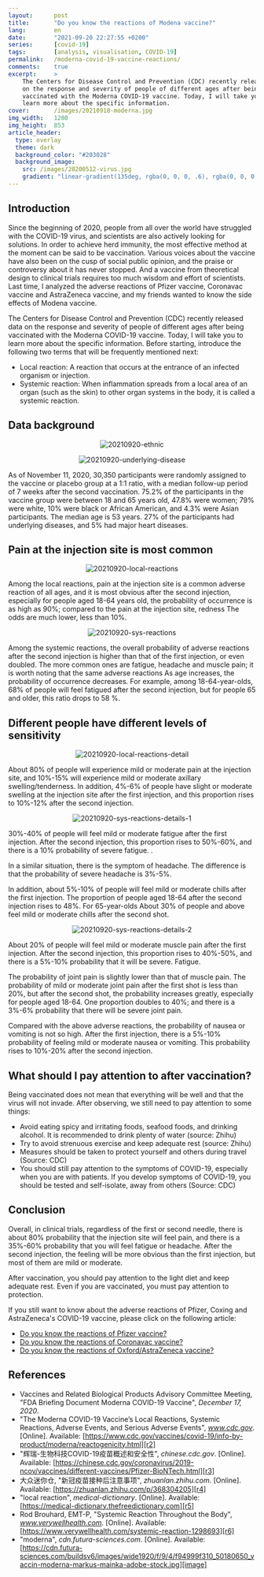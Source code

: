 ```yaml
---
layout:      post
title:       "Do you know the reactions of Modena vaccine?"
lang:        en
date:        "2021-09-20 22:27:55 +0200"
series:      [covid-19]
tags:        [analysis, visualisation, COVID-19]
permalink:   /moderna-covid-19-vaccine-reactions/
comments:    true
excerpt:     >
    The Centers for Disease Control and Prevention (CDC) recently released data
    on the response and severity of people of different ages after being
    vaccinated with the Moderna COVID-19 vaccine. Today, I will take you to
    learn more about the specific information.
cover:       /images/20210918-moderna.jpg
img_width:   1280
img_height:  853
article_header:
  type: overlay
  theme: dark
  background_color: "#203028"
  background_image:
    src: /images/20200512-virus.jpg
    gradient: "linear-gradient(135deg, rgba(0, 0, 0, .6), rgba(0, 0, 0, .4))"
---
```

## Introduction
Since the beginning of 2020, people from all over the world have struggled with the COVID-19 virus, and scientists are also actively looking for solutions. In order to achieve herd immunity, the most effective method at the moment can be said to be vaccination. Various voices about the vaccine have also been on the cusp of social public opinion, and the praise or controversy about it has never stopped. And a vaccine from theoretical design to clinical trials requires too much wisdom and effort of scientists. Last time, I analyzed the adverse reactions of Pfizer vaccine, Coronavac vaccine and AstraZeneca vaccine, and my friends wanted to know the side effects of Modena vaccine.

The Centers for Disease Control and Prevention (CDC) recently released data on the response and severity of people of different ages after being vaccinated with the Moderna COVID-19 vaccine. Today, I will take you to learn more about the specific information. Before starting, introduce the following two terms that will be frequently mentioned next:
- Local reaction: A reaction that occurs at the entrance of an infected organism or injection.
- Systemic reaction: When inflammation spreads from a local area of ​​an organ (such as the skin) to other organ systems in the body, it is called a systemic reaction.

## Data background
<p align="center">
  <img alt="20210920-ethnic"
  src="{{ site.baseurl }}/images/20210920-ethnic.png"/>
</p>

<p align="center">
  <img alt="20210920-underlying-disease"
  src="{{ site.baseurl }}/images/20210920-underlying-disease.png"/>
</p>

As of November 11, 2020, 30,350 participants were randomly assigned to the vaccine or placebo group at a 1:1 ratio, with a median follow-up period of 7 weeks after the second vaccination. 75.2% of the participants in the vaccine group were between 18 and 65 years old, 47.8% were women; 79% were white, 10% were black or African American, and 4.3% were Asian participants. The median age is 53 years. 27% of the participants had underlying diseases, and 5% had major heart diseases.

## Pain at the injection site is most common
<p align="center">
  <img alt="20210920-local-reactions"
  src="{{ site.baseurl }}/images/20210920-local-reactions.png"/>
</p>

Among the local reactions, pain at the injection site is a common adverse reaction of all ages, and it is most obvious after the second injection, especially for people aged 18-64 years old, the probability of occurrence is as high as 90%; compared to the pain at the injection site, redness The odds are much lower, less than 10%.

<p align="center">
  <img alt="20210920-sys-reactions"
  src="{{ site.baseurl }}/images/20210920-sys-reactions.png"/>
</p>

Among the systemic reactions, the overall probability of adverse reactions after the second injection is higher than that of the first injection, or even doubled. The more common ones are fatigue, headache and muscle pain; it is worth noting that the same adverse reactions As age increases, the probability of occurrence decreases. For example, among 18-64-year-olds, 68% of people will feel fatigued after the second injection, but for people 65 and older, this ratio drops to 58 %.

## Different people have different levels of sensitivity
<p align="center">
  <img alt="20210920-local-reactions-detail"
  src="{{ site.baseurl }}/images/20210920-local-reactions-detail.png"/>
</p>

About 80% of people will experience mild or moderate pain at the injection site, and 10%-15% will experience mild or moderate axillary swelling/tenderness.
In addition, 4%-6% of people have slight or moderate swelling at the injection site after the first injection, and this proportion rises to 10%-12% after the second injection.

<p align="center">
  <img alt="20210920-sys-reactions-details-1"
  src="{{ site.baseurl }}/images/20210920-sys-reactions-details-1.png"/>
</p>

30%-40% of people will feel mild or moderate fatigue after the first injection. After the second injection, this proportion rises to 50%-60%, and there is a 10% probability of severe fatigue. .

In a similar situation, there is the symptom of headache. The difference is that the probability of severe headache is 3%-5%.

In addition, about 5%-10% of people will feel mild or moderate chills after the first injection. The proportion of people aged 18-64 after the second injection rises to 48%. For 65-year-olds About 30% of people and above feel mild or moderate chills after the second shot.

<p align="center">
  <img alt="20210920-sys-reactions-details-2"
  src="{{ site.baseurl }}/images/20210920-sys-reactions-details-2.png"/>
</p>

About 20% of people will feel mild or moderate muscle pain after the first injection. After the second injection, this proportion rises to 40%-50%, and there is a 5%-10% probability that it will be severe. Fatigue.

The probability of joint pain is slightly lower than that of muscle pain. The probability of mild or moderate joint pain after the first shot is less than 20%, but after the second shot, the probability increases greatly, especially for people aged 18-64. One proportion doubles to 40%; and there is a 3%-6% probability that there will be severe joint pain.

Compared with the above adverse reactions, the probability of nausea or vomiting is not so high. After the first injection, there is a 5%-10% probability of feeling mild or moderate nausea or vomiting. This probability rises to 10%-20% after the second injection.

## What should I pay attention to after vaccination?
Being vaccinated does not mean that everything will be well and that the virus will not invade. After observing, we still need to pay attention to some things:
- Avoid eating spicy and irritating foods, seafood foods, and drinking alcohol. It is recommended to drink plenty of water (source: Zhihu)
- Try to avoid strenuous exercise and keep adequate rest (source: Zhihu)
- Measures should be taken to protect yourself and others during travel (Source: CDC)
- You should still pay attention to the symptoms of COVID-19, especially when you are with patients. If you develop symptoms of COVID-19, you should be tested and self-isolate, away from others (Source: CDC)

## Conclusion
Overall, in clinical trials, regardless of the first or second needle, there is about 80% probability that the injection site will feel pain, and there is a 35%-60% probability that you will feel fatigue or headache. After the second injection, the feeling will be more obvious than the first injection, but most of them are mild or moderate.

After vaccination, you should pay attention to the light diet and keep adequate rest. Even if you are vaccinated, you must pay attention to protection.

If you still want to know about the adverse reactions of Pfizer, Coxing and AstraZeneca's COVID-19 vaccine, please click on the following article:

- [Do you know the reactions of Pfizer vaccine?][b1]
- [Do you know the reactions of Coronavac vaccine?][b2]
- [Do you know the reactions of Oxford/AstraZeneca vaccine?][b3]

## References
- Vaccines and Related Biological Products Advisory Committee Meeting, "FDA Briefing Document Moderna COVID-19 Vaccine", _December 17, 2020_.
- "The Moderna COVID-19 Vaccine’s Local Reactions, Systemic Reactions, Adverse Events, and Serious Adverse Events", _www.cdc.gov_. [Online]. Available: [https://www.cdc.gov/vaccines/covid-19/info-by-product/moderna/reactogenicity.html][r2]
- "辉瑞-生物科技COVID-19疫苗概述和安全性", _chinese.cdc.gov_. [Online]. Available: [https://chinese.cdc.gov/coronavirus/2019-ncov/vaccines/different-vaccines/Pfizer-BioNTech.html][r3]
- 大众迷你仓, "新冠疫苗接种后注意事项", _zhuanlan.zhihu.com_. [Online]. Available: [https://zhuanlan.zhihu.com/p/368304205][r4]
- "local reaction", _medical-dictionary_. [Online]. Available: [https://medical-dictionary.thefreedictionary.com][r5]
- Rod Brouhard, EMT-P, "Systemic Reaction Throughout the Body", _www.verywellhealth.com_. [Online]. Available: [https://www.verywellhealth.com/systemic-reaction-1298693][r6]
- "moderna", _cdn.futura-sciences.com_. [Online]. Available: [https://cdn.futura-sciences.com/buildsv6/images/wide1920/f/9/4/f94999f310_50180650_vaccin-moderna-markus-mainka-adobe-stock.jpg][image]

[r2]: https://www.cdc.gov/vaccines/covid-19/info-by-product/moderna/reactogenicity.html
[r3]: https://chinese.cdc.gov/coronavirus/2019-ncov/vaccines/different-vaccines/Pfizer-BioNTech.html
[r4]: https://zhuanlan.zhihu.com/p/368304205
[r5]: https://medical-dictionary.thefreedictionary.com
[r6]: https://www.verywellhealth.com/systemic-reaction-1298693
[b1]: https://jingwen-z.github.io/pfizer-biontech-covid-19-vaccine-reactions/
[b2]: https://jingwen-z.github.io/coronavac-covid-19-vaccine-reactions/
[b3]: https://jingwen-z.github.io/astrazeneca-oxford-covid-19-vaccine-reactions/
[image]: https://cdn.futura-sciences.com/buildsv6/images/wide1920/f/9/4/f94999f310_50180650_vaccin-moderna-markus-mainka-adobe-stock.jpg
